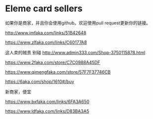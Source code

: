 # Eleme card sellers

如果你是商家，并且你会使用github。欢迎使用pull request更新你的链接。

http://www.imfaka.com/links/51B42648

https://www.zlfaka.com/links/C60177A8

这人卖的贼贵 别碰 http://www.admin333.com/Shop-3750115878.html

https://www.2faka.com/store/C7C0988A45DF

https://www.qimengfaka.com/store/57F7F37746CB

https://6aka.com/shop/1610#/buy

新商家，便宜

https://www.bxfaka.com/links/6FA3A650

https://www.ldfaka.com/links/D83BA3A5
